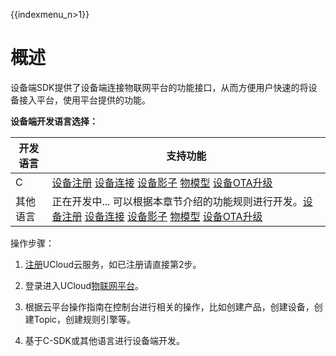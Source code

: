 {{indexmenu_n>1}}

# 概述

设备端SDK提供了设备端连接物联网平台的功能接口，从而方便用户快速的将设备接入平台，使用平台提供的功能。 

**设备端开发语言选择：**

|开发语言 | 支持功能 |
|---|---|
|C | [设备注册](/c_sdk_example/mqttinterface#设备身份认证) [设备连接](/c_sdk_example/mqttinterface#设备身份认证) [设备影子](/c_sdk_example/deviceshadowinterface) [物模型](/c_sdk_example/thingmodelinterface) [设备OTA升级](c_sdk_example/otainterface) |  
|其他语言| 正在开发中...  可以根据本章节介绍的功能规则进行开发。[设备注册](authenticate_devices/what_is_authenticate_devices) [设备连接](connecting_devices) [设备影子](device_shadow) [物模型](thingmode/what_is_thingmode) [设备OTA升级](ota) |


操作步骤：

1. [注册](https://passport.ucloud.cn/#register)UCloud云服务，如已注册请直接第2步。

2. 登录进入UCloud[物联网平台](https://console.ucloud.cn/uiot)。

3. 根据云平台操作指南在控制台进行相关的操作，比如创建产品，创建设备，创建Topic，创建规则引擎等。

4. 基于C-SDK或其他语言进行设备端开发。
